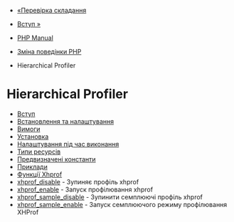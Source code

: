 - [«Перевірка складання](wincache.win32build.verify.md)
- [Вступ »](intro.xhprof.md)

- [PHP Manual](index.md)
- [Зміна поведінки PHP](refs.basic.php.md)
- Hierarchical Profiler

# Hierarchical Profiler

- [Вступ](intro.xhprof.md)
- [Встановлення та налаштування](xhprof.setup.md)
- [Вимоги](xhprof.requirements.md)
- [Установка](xhprof.installation.md)
- [Налаштування під час виконання](xhprof.configuration.md)
- [Типи ресурсів](xhprof.resources.md)
- [Предвизначені константи](xhprof.constants.md)
- [Приклади](xhprof.examples.md)
- [Функції Xhprof](ref.xhprof.md)
- [xhprof_disable](function.xhprof-disable.md) - Зупиняє
профіль xhprof
- [xhprof_enable](function.xhprof-enable.md) - Запуск
профілювання xhprof
- [xhprof_sample_disable](function.xhprof-sample-disable.md) -
Зупинити семплюючі профіль xhprof
- [xhprof_sample_enable](function.xhprof-sample-enable.md) -
Запуск семплюючого режиму профілювання XHProf
